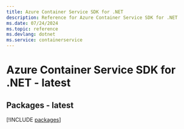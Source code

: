 ```yaml
---
title: Azure Container Service SDK for .NET
description: Reference for Azure Container Service SDK for .NET
ms.date: 07/24/2024
ms.topic: reference
ms.devlang: dotnet
ms.service: containerservice
---
```

# Azure Container Service SDK for .NET - latest
## Packages - latest
[!INCLUDE [packages](container-service-index.md)]